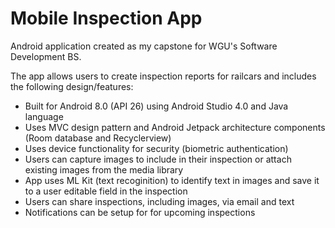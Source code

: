 # Mobile Inspection App
Android application created as my capstone for WGU's Software Development BS.

The app allows users to create inspection reports for railcars and includes the following design/features:
 - Built for Android 8.0 (API 26) using Android Studio 4.0 and Java language 
 - Uses MVC design pattern and Android Jetpack architecture components (Room database and Recyclerview)
 - Uses device functionality for security (biometric authentication)
 - Users can capture images to include in their inspection or attach existing images from the media library
 - App uses ML Kit (text recoginition) to identify text in images and save it to a user editable field in the inspection
 - Users can share inspections, including images, via email and text
 - Notifications can be setup for for upcoming inspections
